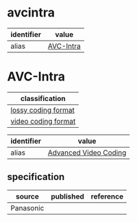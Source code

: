 # avcintra

| identifier     | value
| -------------- | -----
| alias          | [AVC-Intra](#avc-intra)

# AVC-Intra
| classification
| --------------
| [lossy coding format](compression.md)
| [video coding format](video.md)

| identifier     | value
| -------------- | -----
| alias          | [Advanced Video Coding](avc.md)

## specification
| source | published         | reference
| ------ | ----------------- | ---------
| Panasonic
